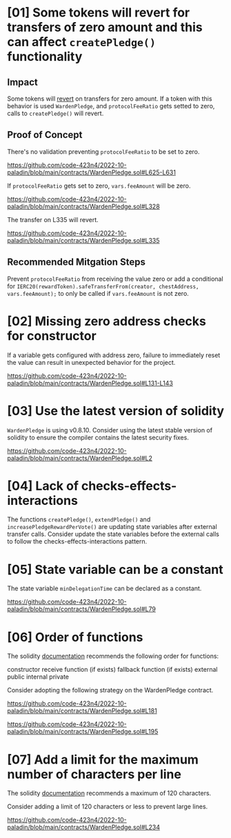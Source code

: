 # [01] Some tokens will revert for transfers of zero amount and this can affect `createPledge()` functionality

## Impact

Some tokens will [revert](https://github.com/d-xo/weird-erc20#revert-on-zero-value-transfers) on transfers for zero amount. If a token with this behavior is used `WardenPledge`, and `protocolFeeRatio` gets setted to zero, calls to `createPledge()` will revert.

## Proof of Concept

There's no validation preventing `protocolFeeRatio` to be set to zero.

https://github.com/code-423n4/2022-10-paladin/blob/main/contracts/WardenPledge.sol#L625-L631

If `protocolFeeRatio` gets set to zero, `vars.feeAmount` will be zero.

https://github.com/code-423n4/2022-10-paladin/blob/main/contracts/WardenPledge.sol#L328

The transfer on L335 will revert.

https://github.com/code-423n4/2022-10-paladin/blob/main/contracts/WardenPledge.sol#L335

## Recommended Mitgation Steps

Prevent `protocolFeeRatio` from receiving the value zero or add a conditional for `IERC20(rewardToken).safeTransferFrom(creator, chestAddress, vars.feeAmount);` to only be called if `vars.feeAmount` is not zero.

# [02] Missing zero address checks for constructor

If a variable gets configured with address zero, failure to immediately reset the value can result in unexpected behavior for the project.

https://github.com/code-423n4/2022-10-paladin/blob/main/contracts/WardenPledge.sol#L131-L143

# [03] Use the latest version of solidity

`WardenPledge` is using v0.8.10. Consider using the latest stable version of solidity to ensure the compiler contains the latest security fixes.

https://github.com/code-423n4/2022-10-paladin/blob/main/contracts/WardenPledge.sol#L2

# [04] Lack of checks-effects-interactions

The functions `createPledge()`, `extendPledge()` and `increasePledgeRewardPerVote()` are updating state variables after external transfer calls. Consider update the state variables before the external calls to follow the checks-effects-interactions pattern.

# [05] State variable can be a constant

The state variable `minDelegationTime` can be declared as a constant.

https://github.com/code-423n4/2022-10-paladin/blob/main/contracts/WardenPledge.sol#L79

# [06] Order of functions

The solidity [documentation](https://docs.soliditylang.org/en/v0.8.17/style-guide.html#order-of-functions) recommends the following order for functions:

constructor
receive function (if exists)
fallback function (if exists)
external
public
internal
private

Consider adopting the following strategy on the WardenPledge contract.

https://github.com/code-423n4/2022-10-paladin/blob/main/contracts/WardenPledge.sol#L181

https://github.com/code-423n4/2022-10-paladin/blob/main/contracts/WardenPledge.sol#L195

# [07] Add a limit for the maximum number of characters per line

The solidity [documentation](https://docs.soliditylang.org/en/v0.8.17/style-guide.html#maximum-line-length) recommends a maximum of 120 characters.

Consider adding a limit of 120 characters or less to prevent large lines.

https://github.com/code-423n4/2022-10-paladin/blob/main/contracts/WardenPledge.sol#L234
